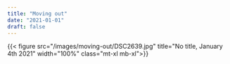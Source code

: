 ```yaml
---
title: "Moving out"
date: "2021-01-01"
draft: false
---
```


{{< figure src="/images/moving-out/DSC2639.jpg" title="No title, January 4th 2021" width="100%" class="mt-xl mb-xl">}}
